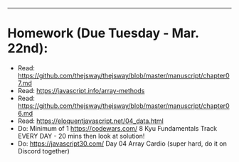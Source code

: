 ***
# Homework (Due Tuesday - Mar. 22nd):

- Read: https://github.com/thejsway/thejsway/blob/master/manuscript/chapter07.md
- Read: https://javascript.info/array-methods
- Read: https://github.com/thejsway/thejsway/blob/master/manuscript/chapter06.md
- Read: https://eloquentjavascript.net/04_data.html
- Do: Minimum of 1 https://codewars.com/ 8 Kyu Fundamentals Track EVERY DAY - 20 mins then look at solution!
- Do: https://javascript30.com/ Day 04 Array Cardio (super hard, do it on Discord together)